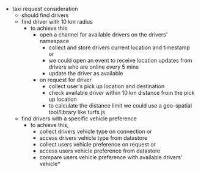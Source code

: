 - taxi request consideration
    - should find drivers
    - find driver with 10 km radius
        - to achieve this
            - open a channel for available drivers on the drivers' namespace
                - collect and store drivers current location and timestamp or
                - we could open an event to receive location updates from drivers who are online every 5 mins
                - update the driver as available
            - on request for driver 
                - collect user's pick up location and destination
                - check available driver within 10 km distance from the pick up location
                - to calculate the distance limit we could use a geo-spatial tool/library like turfs.js
    - find drivers with a specific vehicle preference
        - to achieve this,
            - collect drivers vehicle type on connection or
            - access drivers vehicle type from datastore
            - collect users vehicle preference on request or
            - access users vehicle preference from datastore
            - compare users vehicle preference with available drivers' vehicle*